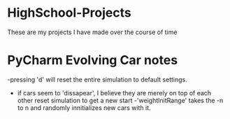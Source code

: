# HighSchool-Projects
These are my projects I have made over the course of time


# PyCharm Evolving Car notes
-pressing 'd' will reset the entire simulation to default settings.
- if cars seem to 'dissapear', I believe they are merely on top of each other
reset simulation to get a new start
-'weightInitRange' takes the -n to n and randomly innitializes new cars with it.




